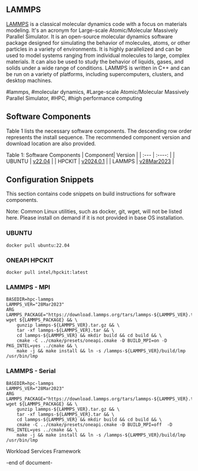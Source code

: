 ## LAMMPS
[LAMMPS](https://www.lammps.org/) is a classical molecular dynamics code with a focus on materials modeling. It's an acronym for Large-scale Atomic/Molecular Massively Parallel Simulator. It is an open-source molecular dynamics software package designed for simulating the behavior of molecules, atoms, or other particles in a variety of environments. It is highly parallelized and can be used to model systems ranging from individual molecules to large, complex materials. It can also be used to study the behavior of liquids, gases, and solids under a wide range of conditions. LAMMPS is written in C++ and can be run on a variety of platforms, including supercomputers, clusters, and desktop machines.

#lammps, #molecular dynamics, #Large-scale Atomic/Molecular Massively Parallel Simulator, #HPC, #high performance computing

## Software Components
Table 1 lists the necessary software components. 
The descending row order represents the install sequence. 
The recommended component version and download location are also provided.

Table 1: Software Components
| Component| Version |
| :---        |    :----:   |
| UBUNTU | [v22.04](https://ubuntu.com/) |
| HPCKIT | [v2024.0.1](https://hub.docker.com/r/intel/hpckit) |
| LAMMPS | [v28Mar2023](https://download.lammps.org/tars/lammps-28Mar2023.tar.gz) |


## Configuration Snippets
This section contains code snippets on build instructions for software components.

Note: Common Linux utilities, such as docker, git, wget, will not be listed here. Please install on demand if it is not provided in base OS installation.

### UBUNTU
```
docker pull ubuntu:22.04
```

### ONEAPI HPCKIT
```
docker pull intel/hpckit:latest
```

### LAMMPS - MPI
```
BASEDIR=hpc-lammps
LAMMPS_VER="28Mar2023"
ARG LAMMPS_PACKAGE="https://download.lammps.org/tars/lammps-${LAMMPS_VER}.tar.gz"
wget ${LAMMPS_PACKAGE} && \
    gunzip lammps-${LAMMPS_VER}.tar.gz && \
    tar -xf lammps-${LAMMPS_VER}.tar && \
    cd lammps-${LAMMPS_VER} && mkdir build && cd build && \
    cmake -C ../cmake/presets/oneapi.cmake -D BUILD_MPI=on -D PKG_INTEL=yes ../cmake && \
    make -j && make install && ln -s /lammps-${LAMMPS_VER}/build/lmp /usr/bin/lmp
```
### LAMMPS - Serial
```
BASEDIR=hpc-lammps
LAMMPS_VER="28Mar2023"
ARG LAMMPS_PACKAGE="https://download.lammps.org/tars/lammps-${LAMMPS_VER}.tar.gz"
wget ${LAMMPS_PACKAGE} && \
    gunzip lammps-${LAMMPS_VER}.tar.gz && \
    tar -xf lammps-${LAMMPS_VER}.tar && \
    cd lammps-${LAMMPS_VER} && mkdir build && cd build && \
    cmake -C ../cmake/presets/oneapi.cmake -D BUILD_MPI=off  -D PKG_INTEL=yes ../cmake && \
    make -j && make install && ln -s /lammps-${LAMMPS_VER}/build/lmp /usr/bin/lmp
```

Workload Services Framework

-end of document-
